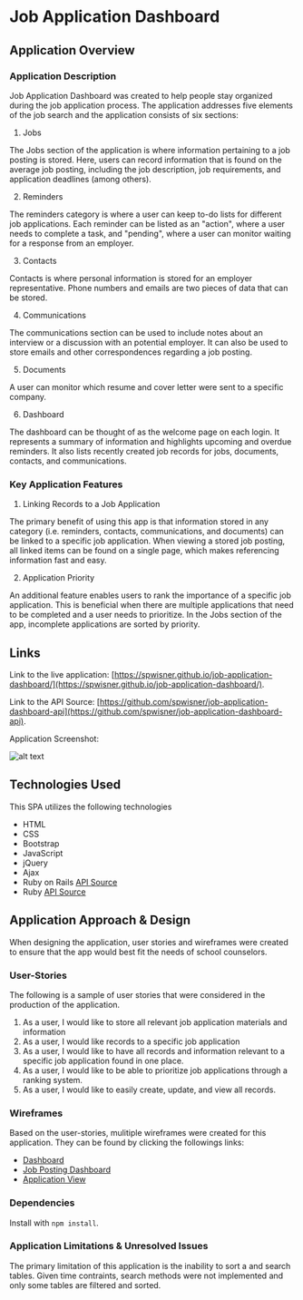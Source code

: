 # Job Application Dashboard

## Application Overview

### Application Description

Job Application Dashboard was created to help people stay organized during the job application process.  The application addresses five elements of the job search and the application consists of six sections:

1. Jobs

The Jobs section of the application is where information pertaining to a job posting is stored.  Here, users can record information that is found on the average job posting, including the job description, job requirements, and application deadlines (among others).

2. Reminders

The reminders category is where a user can keep to-do lists for different job applications.  Each reminder can be listed as an "action", where a user needs to complete a task, and "pending", where a user can monitor waiting for a response from an employer.

3. Contacts

Contacts is where personal information is stored for an employer representative.  Phone numbers and emails are two pieces of data that can be stored.

4. Communications

The communications section can be used to include notes about an interview or a discussion with an potential employer.  It can also be used to store emails and other correspondences regarding a job posting.

5. Documents

A user can monitor which resume and cover letter were sent to a specific company.

6. Dashboard

The dashboard can be thought of as the welcome page on each login.  It represents a summary of information and highlights upcoming and overdue reminders.  It also lists recently created job records for jobs, documents, contacts, and communications.

### Key Application Features

1. Linking Records to a Job Application

The primary benefit of using this app is that information stored in any category (i.e. reminders, contacts, communications, and documents) can be linked to a specific job application.  When viewing a stored job posting, all linked items can be found on a single page, which makes referencing information fast and easy.

2. Application Priority

An additional feature enables users to rank the importance of a specific job application.  This is beneficial when there are multiple applications that need to be completed and a user needs to prioritize.  In the Jobs section of the app, incomplete applications are sorted by priority.

## Links

Link to the live application: [https://spwisner.github.io/job-application-dashboard/](https://spwisner.github.io/job-application-dashboard/).

Link to the API Source: [https://github.com/spwisner/job-application-dashboard-api](https://github.com/spwisner/job-application-dashboard-api).

Application Screenshot:

![alt text](https://cloud.githubusercontent.com/assets/13546265/25689988/c6226034-305a-11e7-934f-f1a26bddb15a.png "Application Screenshot")

## Technologies Used

This SPA utilizes the following technologies

-   HTML
-   CSS
-   Bootstrap
-   JavaScript
-   jQuery
-   Ajax
-   Ruby on Rails [API Source](https://github.com/spwisner/job-application-dashboard-api)
-   Ruby [API Source](https://github.com/spwisner/job-application-dashboard-api)

## Application Approach & Design

When designing the application, user stories and wireframes were created to ensure that the app would best fit the needs of school counselors.

### User-Stories
The following is a sample of user stories that were considered in the production of the application.

1. As a user, I would like to store all relevant job application materials and information
2. As a user, I would like records to a specific job application
3. As a user, I would like to have all records and information relevant to a specific job application found in one place.
4. As a user, I would like to be able to prioritize job applications through a ranking system.
5. As a user, I would like to easily create, update, and view all records.

### Wireframes
Based on the user-stories, mulitiple wireframes were created for this application.  They can be found by clicking the followings links:

- [Dashboard ](https://drive.google.com/file/d/0B_Hv9u6cm8IVQUtuSWFlQ1ktYW8/view?usp=sharing)
- [Job Posting Dashboard ](https://drive.google.com/file/d/0B_Hv9u6cm8IVLVFwYW1HWWgwa2s/view?usp=sharing)
- [Application View ](https://drive.google.com/file/d/0B_Hv9u6cm8IVbFcza3BwWkJxRDQ/view?usp=sharing)

### Dependencies

Install with `npm install`.

### Application Limitations & Unresolved Issues

The primary limitation of this application is the inability to sort a and search tables.  Given time contraints, search methods were not implemented and only some tables are filtered and sorted.
